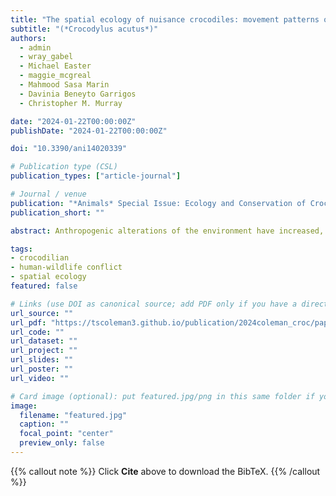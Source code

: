 ```yaml
---
title: "The spatial ecology of nuisance crocodiles: movement patterns of relocated American crocodiles in Guanacaste, Costa Rica"
subtitle: "(*Crocodylus acutus*)"
authors:
  - admin
  - wray_gabel
  - Michael Easter
  - maggie_mcgreal
  - Mahmood Sasa Marin
  - Davinia Beneyto Garrigos
  - Christopher M. Murray

date: "2024-01-22T00:00:00Z"
publishDate: "2024-01-22T00:00:00Z"

doi: "10.3390/ani14020339"

# Publication type (CSL)
publication_types: ["article-journal"]

# Journal / venue
publication: "*Animals* Special Issue: Ecology and Conservation of Crocodiles"
publication_short: ""

abstract: Anthropogenic alterations of the environment have increased, highlighting the need for human–wildlife coexistence and conflict mitigation. Spatial ecology, and the use of passive satellite movement technology in particular, has been used to identify patterns in human–wildlife conflict as a function of shared resources that present potential for dangerous situations. Here, we aim to remotely identify patterns indicative of human–crocodile conflict in Guanacaste, Costa Rica by exploring site fidelity and diverse modes of movement (i.e., land and water) across space between nuisance (relocated) and non-nuisance (wild) crocodiles. Advanced satellite remote sensing technology provided near-constant movement data on individuals at the regional scale. Telonics Iridium SeaTrkr-4370-4 transmitters were used with modified crocodilian fitting. Results indicate that relocated crocodiles exhibited large-scale movements relative to wild crocodiles. Nuisance relocated crocodiles either returned to the area of nuisance or potentially attempted to in short time frames. The results presented here highlight the need for alternative management strategies that facilitate relocation efficacy.

tags: 
- crocodilian
- human-wildlife conflict
- spatial ecology
featured: false

# Links (use DOI as canonical source; add PDF only if you have a direct/public link)
url_source: ""
url_pdf: "https://tscoleman3.github.io/publication/2024coleman_croc/paper.pdf"
url_code: ""
url_dataset: ""
url_project: ""
url_slides: ""
url_poster: ""
url_video: ""

# Card image (optional): put featured.jpg/png in this same folder if you want a thumbnail
image: 
  filename: "featured.jpg"
  caption: ""
  focal_point: "center"
  preview_only: false
---
```


{{% callout note %}}
Click **Cite** above to download the BibTeX.
{{% /callout %}}